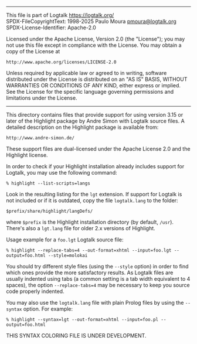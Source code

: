 ________________________________________________________________________

This file is part of Logtalk <https://logtalk.org/>  
SPDX-FileCopyrightText: 1998-2025 Paulo Moura <pmoura@logtalk.org>  
SPDX-License-Identifier: Apache-2.0

Licensed under the Apache License, Version 2.0 (the "License");
you may not use this file except in compliance with the License.
You may obtain a copy of the License at

    http://www.apache.org/licenses/LICENSE-2.0

Unless required by applicable law or agreed to in writing, software
distributed under the License is distributed on an "AS IS" BASIS,
WITHOUT WARRANTIES OR CONDITIONS OF ANY KIND, either express or implied.
See the License for the specific language governing permissions and
limitations under the License.
________________________________________________________________________


This directory contains files that provide support for using version 3.15 
or later of the Highlight package by Andre Simon with Logtalk source files.
A detailed description on the Highlight package is available from:

	http://www.andre-simon.de/


These support files are dual-licensed under the Apache License 2.0 and the
Highlight license.

In order to check if your Highlight installation already includes support 
for Logtalk, you may use the following command:

	% highlight --list-scripts=langs

Look in the resulting listing for the `lgt` extension. If support for Logtalk 
is not included or if it is outdated, copy the file `logtalk.lang` to the
folder:

	$prefix/share/highlight/langDefs/

where `$prefix` is the Highlight installation directory (by default, `/usr`).
There's also a `lgt.lang` file for older 2.x versions of Highlight.

Usage example for a `foo.lgt` Logtalk source file:

	% highlight --replace-tabs=4 --out-format=xhtml --input=foo.lgt --output=foo.html --style=molokai

You should try different style files (using the `--style` option) in order to 
find which ones provide the more satisfactory results. As Logtalk files are 
usually indented using tabs (a common setting is a tab width equivalent to 4
spaces), the option `--replace-tabs=4` may be necessary to keep you source
code properly indented.

You may also use the `logtalk.lang` file with plain Prolog files by using the 
`--syntax` option. For example:

	% highlight --syntax=lgt --out-format=xhtml --input=foo.pl --output=foo.html

THIS SYNTAX COLORING FILE IS UNDER DEVELOPMENT.
